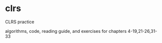 # clrs
CLRS practice

algorithms, code, reading guide, and exercises for chapters 4-19,21-26,31-33

